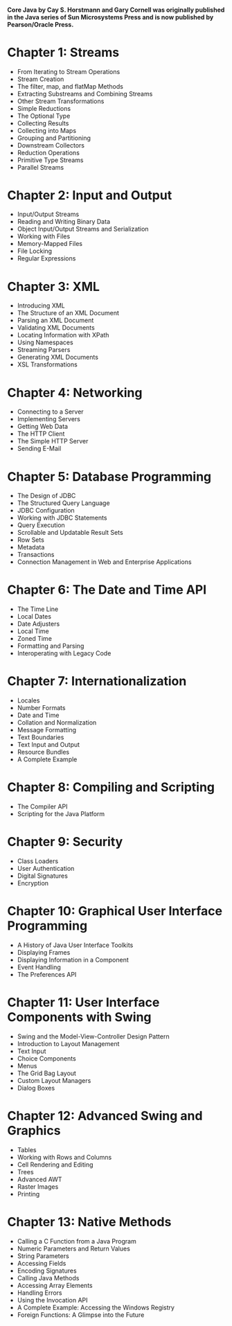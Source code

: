 #### Core Java by Cay S. Horstmann and Gary Cornell was originally published in the Java series of Sun Microsystems Press and is now published by Pearson/Oracle Press.

# Chapter 1: Streams
- From Iterating to Stream Operations
- Stream Creation
- The filter, map, and flatMap Methods
- Extracting Substreams and Combining Streams
- Other Stream Transformations
- Simple Reductions
- The Optional Type
- Collecting Results
- Collecting into Maps
- Grouping and Partitioning
- Downstream Collectors
- Reduction Operations
- Primitive Type Streams
- Parallel Streams

# Chapter 2: Input and Output
- Input/Output Streams
- Reading and Writing Binary Data
- Object Input/Output Streams and Serialization
- Working with Files
- Memory-Mapped Files
- File Locking
- Regular Expressions

# Chapter 3: XML
- Introducing XML
- The Structure of an XML Document
- Parsing an XML Document
- Validating XML Documents
- Locating Information with XPath
- Using Namespaces
- Streaming Parsers
- Generating XML Documents
- XSL Transformations

# Chapter 4: Networking
- Connecting to a Server
- Implementing Servers
- Getting Web Data
- The HTTP Client
- The Simple HTTP Server
- Sending E-Mail

# Chapter 5: Database Programming
- The Design of JDBC
- The Structured Query Language
- JDBC Configuration
- Working with JDBC Statements
- Query Execution
- Scrollable and Updatable Result Sets
- Row Sets
- Metadata
- Transactions
- Connection Management in Web and Enterprise Applications

# Chapter 6: The Date and Time API
- The Time Line
- Local Dates
- Date Adjusters
- Local Time
- Zoned Time
- Formatting and Parsing
- Interoperating with Legacy Code

# Chapter 7: Internationalization
- Locales
- Number Formats
- Date and Time
- Collation and Normalization
- Message Formatting
- Text Boundaries
- Text Input and Output
- Resource Bundles
- A Complete Example

# Chapter 8: Compiling and Scripting
- The Compiler API
- Scripting for the Java Platform

# Chapter 9: Security
- Class Loaders
- User Authentication
- Digital Signatures
- Encryption

# Chapter 10: Graphical User Interface Programming
- A History of Java User Interface Toolkits
- Displaying Frames
- Displaying Information in a Component
- Event Handling
- The Preferences API

# Chapter 11: User Interface Components with Swing
- Swing and the Model-View-Controller Design Pattern
- Introduction to Layout Management
- Text Input
- Choice Components
- Menus
- The Grid Bag Layout
- Custom Layout Managers
- Dialog Boxes

# Chapter 12: Advanced Swing and Graphics
- Tables
- Working with Rows and Columns
- Cell Rendering and Editing
- Trees
- Advanced AWT
- Raster Images
- Printing

# Chapter 13: Native Methods
- Calling a C Function from a Java Program
- Numeric Parameters and Return Values
- String Parameters
- Accessing Fields
- Encoding Signatures
- Calling Java Methods
- Accessing Array Elements
- Handling Errors
- Using the Invocation API
- A Complete Example: Accessing the Windows Registry
- Foreign Functions: A Glimpse into the Future

